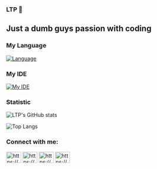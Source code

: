 ### LTP 👋
<h2>Just a dumb guys passion with coding</h2>

<h3 align="left"> My Language</h3>

[![Language](https://skillicons.dev/icons?i=c,cpp,solidity,java,js,html,css)](https://skillicons.dev)

<h3 align="left">My IDE</h3>

[![My IDE](https://skillicons.dev/icons?i=vscode,visualstudio,remix,sublime,unity)](https://skillicons.dev)

<h3>Statistic</h3>

![LTP's GitHub stats](https://github-readme-stats.vercel.app/api?username=LTPPPP&show_icons=true&theme=tokyonight)


![Top Langs](https://github-readme-stats.vercel.app/api/top-langs/?username=LTPPPP&layout=compact)

<h3 align="left">Connect with me:</h3>
<p align="left">
<a href="https://fb.com/https://www.facebook.com/profile.php?id=100041724977557" target="blank"><img align="center" src="https://raw.githubusercontent.com/rahuldkjain/github-profile-readme-generator/master/src/images/icons/Social/facebook.svg" alt="https://www.facebook.com/profile.php?id=100041724977557" height="30" width="40" /></a>
<a href="https://instagram.com/https://www.instagram.com/phatlam811/" target="blank"><img align="center" src="https://raw.githubusercontent.com/rahuldkjain/github-profile-readme-generator/master/src/images/icons/Social/instagram.svg" alt="https://www.instagram.com/phatlam811/" height="30" width="40" /></a>
<a href="https://www.youtube.com/channel/UCOrENFVs4H3El9BRpVFfj3w" target="blank"><img align="center" src="https://raw.githubusercontent.com/rahuldkjain/github-profile-readme-generator/master/src/images/icons/Social/youtube.svg" alt="https://www.youtube.com/channel/ucorenfvs4h3el9brpvffj3w" height="30" width="40" /></a>
<a href="https://linkedin.com/in/https://www.linkedin.com/in/l%c3%a2m-t%e1%ba%a5n-ph%c3%a1t-36822524a/" target="blank"><img align="center" src="https://raw.githubusercontent.com/rahuldkjain/github-profile-readme-generator/master/src/images/icons/Social/linked-in-alt.svg" alt="https://www.linkedin.com/in/l%c3%a2m-t%e1%ba%a5n-ph%c3%a1t-36822524a/" height="30" width="40" /></a>
</p>
